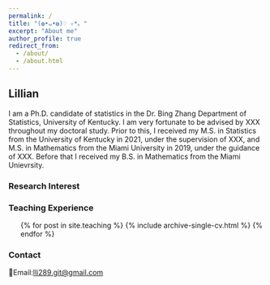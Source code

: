 ```yaml
---
permalink: /
title: "(◍•ᴗ•◍)♡ ✧*。"
excerpt: "About me"
author_profile: true
redirect_from: 
  - /about/
  - /about.html
---
```


## Lillian

I am a Ph.D. candidate of statistics in the Dr. Bing Zhang Department of Statistics, University of Kentucky. I am very fortunate to be advised by XXX throughout my doctoral study. Prior to this, I received my M.S. in Statistics from the University of Kentucky in 2021, under the supervision of XXX, and M.S. in Mathematics from the Miami University in 2019, under the guidance of XXX. Before that I received my B.S. in Mathematics from the Miami Unievrsity.

### Research Interest

### Teaching Experience
  <ul>{% for post in site.teaching %}
    {% include archive-single-cv.html %}
  {% endfor %}</ul>

### Contact 
📧Email:lli289.git@gmail.com

